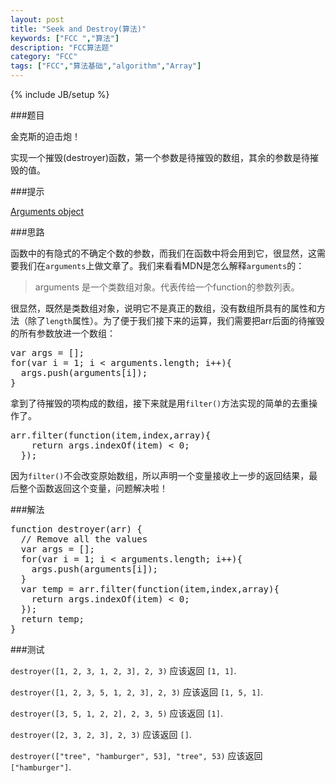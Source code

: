 ```yaml
---
layout: post
title: "Seek and Destroy(算法)"
keywords: ["FCC ","算法"]
description: "FCC算法题"
category: "FCC"
tags: ["FCC","算法基础","algorithm","Array"]
---
```

{% include JB/setup %}

###题目

金克斯的迫击炮！

实现一个摧毁(destroyer)函数，第一个参数是待摧毁的数组，其余的参数是待摧毁的值。

###提示

[Arguments object](https://developer.mozilla.org/zh-CN/docs/Web/JavaScript/Reference/Functions/arguments)

[]()

###思路

函数中的有隐式的不确定个数的参数，而我们在函数中将会用到它，很显然，这需要我们在`arguments`上做文章了。我们来看看MDN是怎么解释`arguments`的：
>arguments 是一个类数组对象。代表传给一个function的参数列表。

很显然，既然是类数组对象，说明它不是真正的数组，没有数组所具有的属性和方法（除了`length`属性）。为了便于我们接下来的运算，我们需要把arr后面的待摧毁的所有参数放进一个数组：

<pre>
var args = [];
for(var i = 1; i < arguments.length; i++){
  args.push(arguments[i]);
}
</pre>

拿到了待摧毁的项构成的数组，接下来就是用`filter()`方法实现的简单的去重操作了。

<pre>
arr.filter(function(item,index,array){
    return args.indexOf(item) < 0;
  });
</pre>

因为`filter()`不会改变原始数组，所以声明一个变量接收上一步的返回结果，最后整个函数返回这个变量，问题解决啦！

###解法

<pre>
function destroyer(arr) {
  // Remove all the values
  var args = [];
  for(var i = 1; i < arguments.length; i++){
    args.push(arguments[i]);
  }
  var temp = arr.filter(function(item,index,array){
    return args.indexOf(item) < 0;
  });
  return temp;
}
</pre>

###测试

`destroyer([1, 2, 3, 1, 2, 3], 2, 3)` 应该返回 `[1, 1]`.

`destroyer([1, 2, 3, 5, 1, 2, 3], 2, 3)` 应该返回 `[1, 5, 1]`.

`destroyer([3, 5, 1, 2, 2], 2, 3, 5)` 应该返回 `[1]`.

`destroyer([2, 3, 2, 3], 2, 3)` 应该返回 `[]`.

`destroyer(["tree", "hamburger", 53], "tree", 53)` 应该返回 `["hamburger"]`.
